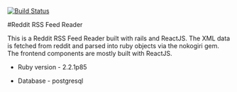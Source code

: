 [![Build Status](https://travis-ci.org/jchai002/reddit-rss-feed.svg?branch=master)](https://travis-ci.org/jchai002/reddit-rss-feed)

#Reddit RSS Feed Reader

This is a Reddit RSS Feed Reader built with rails and ReactJS. The XML data is fetched from reddit and parsed into ruby objects via the nokogiri gem. The frontend components are mostly built with ReactJS.

* Ruby version -
  2.2.1p85
  
* Database -
  postgresql
